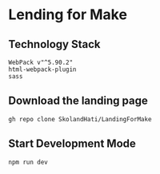 # Lending for Make

## Technology Stack
```
WebPack v"^5.90.2"
html-webpack-plugin
sass

```

## Download the landing page
```
gh repo clone SkolandHati/LandingForMake

```
## Start Development Mode
```
npm run dev

```


